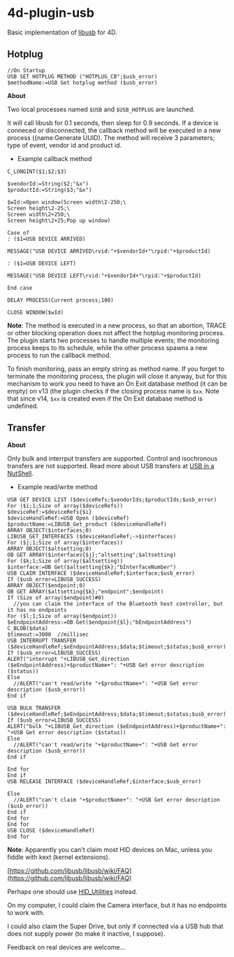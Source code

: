 # 4d-plugin-usb
Basic implementation of [libusb](https://github.com/libusb/libusb) for 4D.

Hotplug
---
```
//On Startup
USB SET HOTPLUG METHOD ("HOTPLUG_CB";$usb_error)
$methodName:=USB Get hotplug method ($usb_error)
```

**About**

Two local processes named ```$USB``` and ```$USB_HOTPLUG``` are launched.

It will call libusb for 0.1 seconds, then sleep for 0.9 seconds. If a device is conneced or disconnected, the callback method will be executed in a new process ({name:Generate UUID). The method will receive 3 parameters; type of event, vendor id and product id.

* Example callback method

```
C_LONGINT($1;$2;$3)

$vendorId:=String($2;"&x")
$productId:=String($3;"&x")

$wId:=Open window(Screen width\2-250;\
Screen height\2-25;\
Screen width\2+250;\
Screen height\2+25;Pop up window)

Case of 
: ($1=USB DEVICE ARRIVED)

MESSAGE("USB DEVICE ARRIVED\rvid:"+$vendorId+"\rpid:"+$productId)

: ($1=USB DEVICE LEFT)

MESSAGE("USB DEVICE LEFT\rvid:"+$vendorId+"\rpid:"+$productId)

End case 

DELAY PROCESS(Current process;180)

CLOSE WINDOW($wId)
```

**Note**: The method is executed in a new process, so that an abortion, TRACE or other blocking operation does not affect the hotplug monitoring process. The plugin starts two processes to handle multiple events; the monitoring process keeps to its schedule, while the other process spawns a new process to run the callback method.

To finish monitoring, pass an empty string as method name. If you forget to terminate the monitoring process, the plugin will close it anyway, but for this mechanism to work you need to have an On Exit database method (it can be empty) on v13 (the plugin checks if the closing process name is ```$xx```. Note that since v14, ```$xx``` is created even if the On Exit database method is undefined.

Transfer
---

**About**

Only bulk and interrput transfers are supported. Control and isochronous transfers are not supported. Read more about USB transfers at [USB in a NutShell](http://www.beyondlogic.org/usbnutshell/usb1.shtml).

* Example read/write method

```
USB GET DEVICE LIST ($deviceRefs;$vendorIds;$productIds;$usb_error)
For ($i;1;Size of array($deviceRefs))
$deviceRef:=$deviceRefs{$i}
$deviceHandleRef:=USB Open ($deviceRef)
$productName:=LIBUSB_Get_product ($deviceHandleRef)
ARRAY OBJECT($interfaces;0)
LIBUSB_GET_INTERFACES ($deviceHandleRef;->$interfaces)
For ($j;1;Size of array($interfaces))
ARRAY OBJECT($altsetting;0)
OB GET ARRAY($interfaces{$j};"altsetting";$altsetting)
For ($k;1;Size of array($altsetting))
$interface:=OB Get($altsetting{$k};"bInterfaceNumber")
USB CLAIM INTERFACE ($deviceHandleRef;$interface;$usb_error)
If ($usb_error=LIBUSB_SUCCESS)
ARRAY OBJECT($endpoint;0)
OB GET ARRAY($altsetting{$k};"endpoint";$endpoint)
If (Size of array($endpoint)#0)
  //you can claim the interface of the Bluetooth host controller, but it has no endpoints
For ($l;1;Size of array($endpoint))
$eEndpointAddress:=OB Get($endpoint{$l};"bEndpointAddress")
C_BLOB($data)
$timeout:=3000  //millisec
USB INTERRUPT TRANSFER ($deviceHandleRef;$eEndpointAddress;$data;$timeout;$status;$usb_error)
If ($usb_error=LIBUSB_SUCCESS)
ALERT("interrupt "+LIBUSB_Get_direction ($eEndpointAddress)+$productName+": "+USB Get error description ($status))
Else 
  //ALERT("can't read/write "+$productName+": "+USB Get error description ($usb_error))
End if 

USB BULK TRANSFER ($deviceHandleRef;$eEndpointAddress;$data;$timeout;$status;$usb_error)
If ($usb_error=LIBUSB_SUCCESS)
ALERT("bulk "+LIBUSB_Get_direction ($eEndpointAddress)+$productName+": "+USB Get error description ($status))
Else 
  //ALERT("can't read/write "+$productName+": "+USB Get error description ($usb_error))
End if 

End for 
End if 
USB RELEASE INTERFACE ($deviceHandleRef;$interface;$usb_error)

Else 
  //ALERT("can't claim "+$productName+": "+USB Get error description ($usb_error))
End if 
End for 
End for 
USB CLOSE ($deviceHandleRef)
End for 
```

**Note**: Apparently you can't claim most HID devices on Mac, unless you fiddle with kext (kernel extensions).

[https://github.com/libusb/libusb/wiki/FAQ](https://github.com/libusb/libusb/wiki/FAQ)

Perhaps one should use [HID_Utilities](https://developer.apple.com/library/mac/samplecode/HID_Utilities/Introduction/Intro.html) instead.

On my computer, I could claim the Camera interface, but it has no endpoints to work with.

I could also claim the Super Drive, but only if connected via a USB hub that does not supply power (to make it inactive, I suppose).

Feedback on real devices are welcome...
